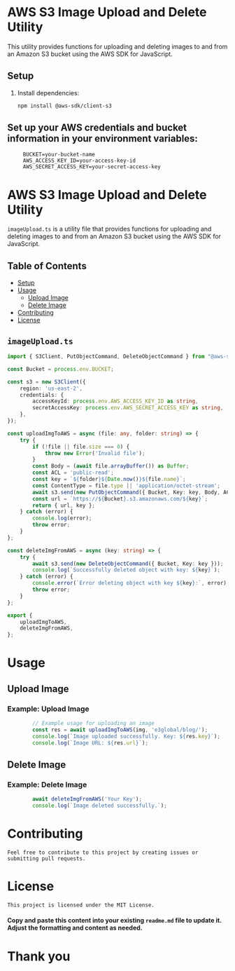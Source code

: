 # AWS S3 Image Upload and Delete Utility

This utility provides functions for uploading and deleting images to and from an Amazon S3 bucket using the AWS SDK for JavaScript.

## Setup

1. Install dependencies:

   ```bash
   npm install @aws-sdk/client-s3

## Set up your AWS credentials and bucket information in your environment variables:

```.env
     BUCKET=your-bucket-name
     AWS_ACCESS_KEY_ID=your-access-key-id
     AWS_SECRET_ACCESS_KEY=your-secret-access-key
```

# AWS S3 Image Upload and Delete Utility

`imageUpload.ts` is a utility file that provides functions for uploading and deleting images to and from an Amazon S3 bucket using the AWS SDK for JavaScript.

## Table of Contents

- [Setup](#setup)
- [Usage](#usage)
  - [Upload Image](#upload-image)
  - [Delete Image](#delete-image)
- [Contributing](#contributing)
- [License](#license)

## `imageUpload.ts`

```typescript
import { S3Client, PutObjectCommand, DeleteObjectCommand } from "@aws-sdk/client-s3";

const Bucket = process.env.BUCKET;

const s3 = new S3Client({
    region: 'us-east-2',
    credentials: {
        accessKeyId: process.env.AWS_ACCESS_KEY_ID as string,
        secretAccessKey: process.env.AWS_SECRET_ACCESS_KEY as string,
    },
});

const uploadImgToAWS = async (file: any, folder: string) => {
    try {
        if (!file || file.size === 0) {
            throw new Error('Invalid file');
        }
        const Body = (await file.arrayBuffer()) as Buffer;
        const ACL = 'public-read';
        const key = `${folder}${Date.now()}${file.name}`;
        const ContentType = file.type || 'application/octet-stream';
        await s3.send(new PutObjectCommand({ Bucket, Key: key, Body, ACL, ContentType }));
        const url = `https://${Bucket}.s3.amazonaws.com/${key}`;
        return { url, key };
    } catch (error) {
        console.log(error);
        throw error;
    }
};

const deleteImgFromAWS = async (key: string) => {
    try {
        await s3.send(new DeleteObjectCommand({ Bucket, Key: key }));
        console.log(`Successfully deleted object with key: ${key}`);
    } catch (error) {
        console.error(`Error deleting object with key ${key}:`, error);
        throw error;
    }
};

export {
    uploadImgToAWS,
    deleteImgFromAWS,
};
```

# Usage

## Upload Image

### Example: Upload Image
```typescript
        // Example usage for uploading an image
        const res = await uploadImgToAWS(img, 'e3global/blog/');
        console.log(`Image uploaded successfully. Key: ${res.key}`);
        console.log(`Image URL: ${res.url}`);
```

## Delete Image

### Example: Delete Image 
```typescript
        await deleteImgFromAWS('Your Key');
        console.log(`Image deleted successfully.`);
```


# Contributing
    Feel free to contribute to this project by creating issues or submitting pull requests.

# License
    This project is licensed under the MIT License.

#### Copy and paste this content into your existing `readme.md` file to update it. Adjust the formatting and content as needed.

# Thank you
